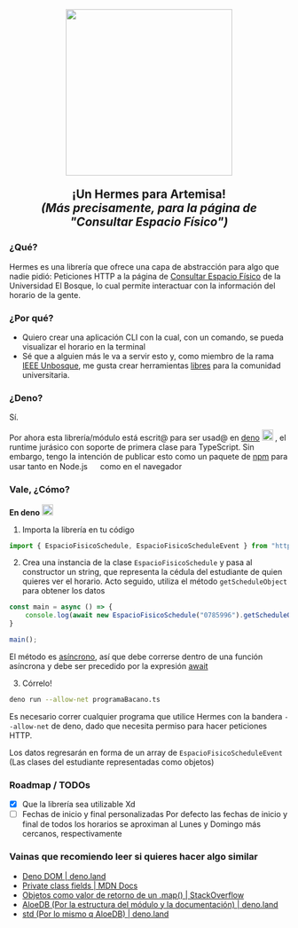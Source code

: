 <h2 align="middle">
<img src="https://i.imgur.com/FyuosDs.png" width="300"/>

¡Un Hermes para Artemisa!</br>
*(Más precisamente, para la página de "Consultar Espacio Físico")*
</h2>

### ¿Qué?

Hermes es una librería que ofrece una capa de abstracción para algo que nadie pidió: Peticiones HTTP a la página de [Consultar Espacio Físico](https://artemisa.unbosque.edu.co/serviciosacademicos/EspacioFisico/Interfas/EspaciosFisicosAsigandosReporte.php) de la Universidad El Bosque, lo cual permite interactuar con la información del horario de la gente.

### ¿Por qué?

- Quiero crear una aplicación CLI con la cual, con un comando, se pueda visualizar el horario en la terminal
- Sé que a alguien más le va a servir esto y, como miembro de la rama [IEEE Unbosque](https://branch-ieee-ueb.netlify.app/), me gusta crear herramientas [libres](https://www.gnu.org/philosophy/free-sw.html) para la comunidad universitaria.

### ¿Deno?

Sí.

Por ahora esta librería/módulo está escrit@ para ser usad@ en [deno](deno.land/) <img src="https://deno.land/logo.svg?__frsh_c=a8nx5mcy04n0" width="20"/>
, el runtime jurásico con soporte de primera clase para TypeScript. Sin embargo, tengo la intención de publicar esto como un paquete de [npm](https://www.npmjs.com/) para usar tanto en Node.js <img src="https://www.servicepilot.com/images/integration/appservice-nodejs.webp" width="15"/> como en el navegador

### Vale, ¿Cómo?

**En deno** <img src="https://deno.land/logo.svg?__frsh_c=a8nx5mcy04n0" width="20"/>

1. Importa la librería en tu código

```javascript
import { EspacioFisicoSchedule, EspacioFisicoScheduleEvent } from "https://raw.githubusercontent.com/cfuendesign/espaciofisico-hermes/mucho/mod.ts"
```

2. Crea una instancia de la clase `EspacioFisicoSchedule` y pasa al constructor un string, que representa la cédula del estudiante de quien quieres ver el horario. Acto seguido, utiliza el método `getScheduleObject` para obtener los datos

```javascript
const main = async () => {
	console.log(await new EspacioFisicoSchedule("0785996").getScheduleObject())
}

main();
```

El método es [asíncrono](https://developer.mozilla.org/es/docs/Web/JavaScript/Reference/Statements/async_function), así que debe correrse dentro de una función asíncrona y debe ser precedido por la expresión [await](https://developer.mozilla.org/es/docs/Web/JavaScript/Reference/Operators/await)

3. Córrelo!

```bash
deno run --allow-net programaBacano.ts 
```

Es necesario correr cualquier programa que utilice Hermes con la bandera `--allow-net` de deno, dado que necesita permiso para hacer peticiones HTTP.

Los datos regresarán en forma de un array de `EspacioFisicoScheduleEvent` (Las clases del estudiante representadas como objetos)

### Roadmap / TODOs
- [x] Que la librería sea utilizable Xd
- [ ] Fechas de inicio y final personalizadas
	Por defecto las fechas de inicio y final de todos los horarios se aproximan al Lunes y Domingo más cercanos, respectivamente

### Vainas que recomiendo leer si quieres hacer algo similar

- [Deno DOM | deno.land](https://deno.land/manual@v1.25.2/jsx_dom/deno_dom)
- [Private class fields | MDN Docs](https://developer.mozilla.org/en-US/docs/Web/JavaScript/Reference/Classes/Private_class_fields)
- [Objetos como valor de retorno de un .map() | StackOverflow](https://stackoverflow.com/questions/47841899/js-map-return-object)
- [AloeDB (Por la estructura del módulo y la documentación) | deno.land](https://deno.land/x/aloedb@0.9.0/mod.ts?s=Database)
- [std (Por lo mismo q AloeDB) | deno.land](https://deno.land/std@0.155.0/collections/mod.ts?source)

